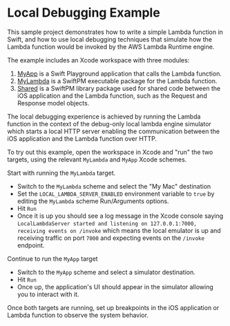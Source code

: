 # Local Debugging Example

This sample project demonstrates how to write a simple Lambda function in Swift,
and how to use local debugging techniques that simulate how the Lambda function
would be invoked by the AWS Lambda Runtime engine.

The example includes an Xcode workspace with three modules:

1. [MyApp](MyApp.swiftpm) is a Swift Playground application that calls the Lambda function.
2. [MyLambda](MyLambda) is a SwiftPM executable package for the Lambda function.
3. [Shared](Shared) is a SwiftPM library package used for shared code between the iOS application and the Lambda function,
such as the Request and Response model objects.

The local debugging experience is achieved by running the Lambda function in the context of the
debug-only local lambda engine simulator which starts a local HTTP server enabling the communication
between the iOS application and the Lambda function over HTTP.

To try out this example, open the workspace in Xcode and "run" the two targets,
using the relevant `MyLambda` and `MyApp` Xcode schemes.

Start with running the `MyLambda` target.
* Switch to the `MyLambda` scheme and select the "My Mac" destination
* Set the `LOCAL_LAMBDA_SERVER_ENABLED` environment variable to `true` by editing the `MyLambda` scheme Run/Arguments options.
* Hit `Run`
* Once it is up you should see a log message in the Xcode console saying
`LocalLambdaServer started and listening on 127.0.0.1:7000, receiving events on /invoke`
which means the local emulator is up and receiving traffic on port `7000` and expecting events on the `/invoke` endpoint.

Continue to run the `MyApp` target
* Switch to the `MyApp` scheme and select a simulator destination.
* Hit `Run`
* Once up, the application's UI should appear in the simulator allowing you
to interact with it.

Once both targets are running, set up breakpoints in the iOS application or Lambda function to observe the system behavior.

